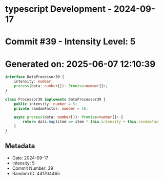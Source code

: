 ﻿# typescript Development - 2024-09-17
# Commit #39 - Intensity Level: 5
# Generated on: 2025-06-07 12:10:39
```typescript
interface DataProcessor39 {
    intensity: number;
    process(data: number[]): Promise<number[]>;
}

class Processor39 implements DataProcessor39 {
    public intensity: number = 5;
    private randomFactor: number = 18;

    async process(data: number[]): Promise<number[]> {
        return data.map(item => item * this.intensity + this.randomFactor);
    }
}
```
## Metadata
- Date: 2024-09-17
- Intensity: 5
- Commit Number: 39
- Random ID: 441704465
